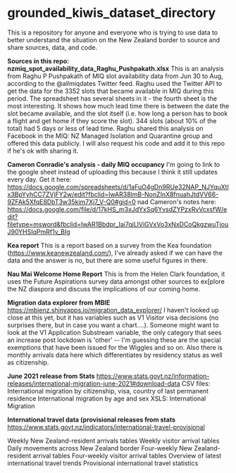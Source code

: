 # grounded_kiwis_dataset_directory
This is a repository for anyone and everyone who is trying to use data to better understand the situation on the New Zealand border to source and share sources, data, and code.

**Sources in this repo:**
**nzmiq_spot_availability_data_Raghu_Pushpakath.xlsx**
This is an analysis from Raghu P Pushpakath of MIQ slot availability data from Jun 30 to Aug, according to the @allmiqdates Twitter feed. Raghu used the Twitter API to get the data for the 3352 slots that became available in MIQ during this period. The spreadsheet has several sheets in it - the fourth sheet is the most interesting. It shows how much lead time there is between the date the slot became available, and the slot itself (i.e. how long a person has to book a flight and get home if they score the slot). 344 slots (about 10% of the total) had 5 days or less of lead time. Raghu shared this analysis on Facebook in the MIQ: NZ Managed Isolation and Quarantine group and offered this data publicly. I will also request his code and add it to this repo if he's ok with sharing it.

**Cameron Conradie's analysis - daily MIQ occupancy**
I'm going to link to the google sheet instead of uploading this because I think it still updates every day. Get it here: https://docs.google.com/spreadsheets/d/1aFuO4gDn9RUe32NAP_NJYquXtlx3BpYyhCC7ZVjFY2w/edit?fbclid=IwAR38lmB-NonZInX8fnuahJtdVV66-9ZFAk5XfqE8DbT3w35kim7Xj7_V-Q0#gid=0 nad Cameron's notes here: https://docs.google.com/file/d/17kHS_m3xJdYxSq6YvsdZYPzxRvVcxsfW/edit?filetype=msword&fbclid=IwAR1Bbdpr_Iai7qjLlViGVxVo3xNxDCoQkgzwuTjouJ90YHSIqPmRf1v_BIg

**Kea report**
This is a report based on a survey from the Kea foundation (https://www.keanewzealand.com/), I've already asked if we can have the data and the answer is no, but there are some useful figures in there.

**Nau Mai Welcome Home Report**
This is from the Helen Clark foundation, it uses the Future Aspirations survey data amongst other sources to ex[plore the NZ diaspora and discuss the implications of our coming home.

**Migration data explorer from MBIE** 
https://mbienz.shinyapps.io/migration_data_explorer/
I haven't looked up close at this yet, but it has variables such as V1 Visitor visa decisions (no surprises there, but in case you want a chart....). Someone might want to look at the V1 Application Substream variable, the only category that sees an increase post lockdown is 'other' -- I'm guessing these are the special exemptions that have been issued for the Wiggles and so on. Also there is monthly arrivals data here which differentiates by residency status as well as citizenship.

**June 2021 release from Stats**
https://www.stats.govt.nz/information-releases/international-migration-june-2021#download-data
CSV files:
International migration by citizenship, visa, country of last permanent residence
International migration by age and sex
XSLS:
International Migration

**International travel data (provisional releases from stats**
https://www.stats.govt.nz/indicators/international-travel-provisional

Weekly New Zealand-resident arrivals tables
Weekly visitor arrival tables
Daily movements across New Zealand border
Four-weekly New Zealand-resident arrival tables
Four-weekly visitor arrival tables
Overview of latest international travel trends
Provisional international travel statistics




